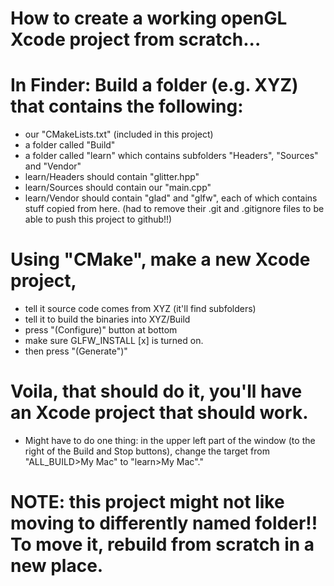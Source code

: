 # How to create a working openGL Xcode project from scratch...

# In Finder: Build a folder (e.g. XYZ) that contains the following:
* our "CMakeLists.txt" (included in this project)
* a folder called "Build"
* a folder called "learn" which contains subfolders "Headers", "Sources" and "Vendor"
* learn/Headers should contain "glitter.hpp"
* learn/Sources should contain our "main.cpp"
* learn/Vendor should contain "glad" and "glfw", each of which contains stuff copied from here. (had to remove their .git and .gitignore files to be able to push this project to github!!)

# Using "CMake", make a new Xcode project, 
* tell it source code comes from XYZ (it'll find subfolders)
* tell it to build the binaries into XYZ/Build
* press "(Configure)" button at bottom
* make sure GLFW_INSTALL [x] is turned on.
* then press "(Generate")"

# Voila, that should do it, you'll have an Xcode project that should work. 
* Might have to do one thing: in the upper left part of the window (to the right of the Build and Stop buttons), change the target from "ALL_BUILD>My Mac" to "learn>My Mac"."

# NOTE: this project might not like moving to differently named folder!! To move it, rebuild from scratch in a new place.
